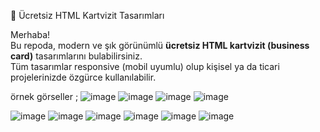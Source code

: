 🎨 Ücretsiz HTML Kartvizit Tasarımları

Merhaba!  
Bu repoda, modern ve şık görünümlü **ücretsiz HTML kartvizit (business card)** tasarımlarını bulabilirsiniz.  
Tüm tasarımlar responsive (mobil uyumlu) olup kişisel ya da ticari projelerinizde özgürce kullanılabilir.

örnek görseller ;
![image](https://github.com/user-attachments/assets/fd756200-252d-4c07-974a-1d5811667c66)
![image](https://github.com/user-attachments/assets/b3d738ed-0809-4acb-b7a7-ad1601bf8430)
![image](https://github.com/user-attachments/assets/c51225bc-0242-4c41-962b-a4da8f798803)
![image](https://github.com/user-attachments/assets/b1c96319-e29f-4586-b6da-15298a08c6ea)

![image](https://github.com/user-attachments/assets/e6838973-7be6-488d-b644-7d149394fdfc)
![image](https://github.com/user-attachments/assets/c7c995de-909c-4510-9b55-1b39e7965d68)
![image](https://github.com/user-attachments/assets/5b642049-65da-4a24-810f-72a097eeeb29)
![image](https://github.com/user-attachments/assets/b36db5e9-95cc-42c9-b75b-0cc39bcefd46)
![image](https://github.com/user-attachments/assets/cd8d4ea6-7363-4a31-a217-564542ec9b70)
![image](https://github.com/user-attachments/assets/372a3a5f-ba75-4662-b9fd-f7e9a4475791)



